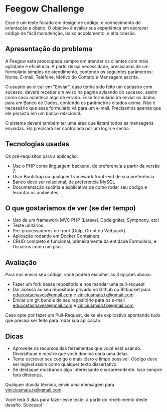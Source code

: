 # Feegow Challenge

Esse é um teste focado em design de código, e conhecimento de orientação a objeto. O objetivo é avaliar sua experiênica em escrever código de fácil manutenção, baixo acoplamento, e alta coesão.

## Apresentação do problema

A Feegow está preocupada sempre em atender os clientes com mais agilidade e eficiência. A partir dessa necessidade, precisamos de um formulário simples de atendimento, contendo os seguintes parâmetros: Nome, E-mail, Telefone, Motivo do Contato e Mensagem escrita. 

O usuário ao clicar em "Enviar", caso tenha sido feito um cadastro com sucesso, deverá receber um aviso na página avisando do sucesso, assim como caso aconteça algo de errado. Esse formulário irá enviar os dados para um Banco de Dados, contendo os parâmetros citados acima. Não é necessário que esse formulário vá para um e-mail. Precisamos apenas que ele persista em um banco relacional.

O sistema deverá também ter uma área que listará todos as mensagens enviadas. Ela precisará ser controlada por um login e senha.

## Tecnologias usadas

Os pré-requisitos para a aplicação:

- Use o PHP como linguagem backend, de preferencia a partir da versão 7.
- Usar Bootstrap ou qualquer framework front-end de sua preferência.
- Banco deve ser relacional, de preferencia MySQL
- Documentação sucinta e explicativa de como rodar seu código e levantar os ambientes.

## O que gostaríamos de ver (se der tempo)

- Uso de um framework MVC PHP (Laravel, CodeIgniter, Symphony, etc)
- Teste unitários.
- Pre-processadores de front (Gulp, Grunt ou Webpack).
- Aplicação rodando em Docker Containers.
- CRUD completo e funcional, primeiramente da entidade Formulário, e Usuários como um plus.

## Avaliação

Para nos enviar seu código, você poderá escolher as 3 opções abaixo:

- Fazer um fork desse repositório e nos mandar uma pull-request
- Dar acesso ao seu repositório privado no Github ou Bitbucket para educostachaves@gmail.com e  viniciusmaia.tx@gmail.com.
- Enviar um git bundle do seu repositório para os e-mail educostachaves@gmail.com e viniciusmaia.tx@gmail.com.

Caso opte por fazer um Pull-Request, deixe ele explicativo apontando tudo que precisa ser feito para rodar sua aplicação. 

## Dicas

- Aproveite os recursos das ferramentas que você está usando. Diversifique e mostre que você domina cada uma delas.
- Tente escrever seu codigo o mais claro e limpo possível. Código deve ser legível assim como qualquer texto dissertativo.
- Se destaque mostrando algo interessante e surpreendente. Isso sempre fará diferença.

Qualquer dúvida técnica, envie uma mensagem para viniciusmaia.tx@gmail.com.

Você terá 3 dias para fazer esse teste, a partir do recebimento deste desafio. Sucesso!
